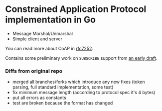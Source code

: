 # Constrained Application Protocol implementation in Go

 - Message Marshal/Unmarshal
 - Simple client and server

You can read more about CoAP in [rfc7252][coap].

Contains some preliminary work on `SUBSCRIBE` support from
[an early draft][shelby].

[shelby]: http://tools.ietf.org/html/draft-shelby-core-coap-01
[coap]: http://tools.ietf.org/html/rfc7252

### Diffs from original repo
 - merged all branches/forks which introduce any new fixes (token parsing, full standard implementation, some test)
 - fix minimum message length (according to protocol spec it's 4 bytes)
 - put all errors as constants
 - test are broken because the format has changed